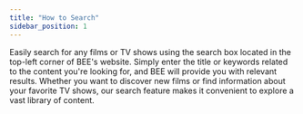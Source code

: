 ```yaml
---
title: "How to Search"
sidebar_position: 1
---
```


Easily search for any films or TV shows using the search box located in the top-left corner of BEE's website. Simply enter the title or keywords related to the content you're looking for, and BEE will provide you with relevant results. Whether you want to discover new films or find information about your favorite TV shows, our search feature makes it convenient to explore a vast library of content.
